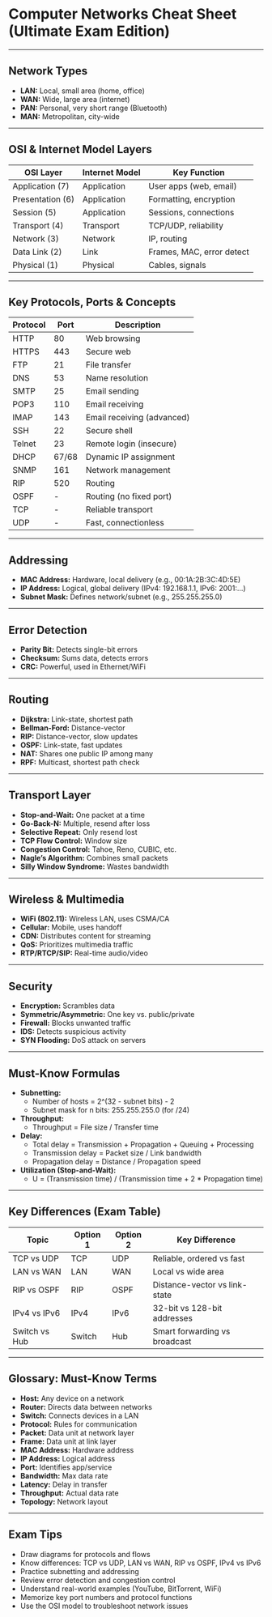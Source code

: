 # Computer Networks Cheat Sheet (Ultimate Exam Edition)

---

## Network Types
- **LAN:** Local, small area (home, office)
- **WAN:** Wide, large area (internet)
- **PAN:** Personal, very short range (Bluetooth)
- **MAN:** Metropolitan, city-wide

---

## OSI & Internet Model Layers
| OSI Layer         | Internet Model | Key Function                |
|-------------------|---------------|-----------------------------|
| Application (7)   | Application   | User apps (web, email)      |
| Presentation (6)  | Application   | Formatting, encryption      |
| Session (5)       | Application   | Sessions, connections       |
| Transport (4)     | Transport     | TCP/UDP, reliability        |
| Network (3)       | Network       | IP, routing                 |
| Data Link (2)     | Link          | Frames, MAC, error detect   |
| Physical (1)      | Physical      | Cables, signals             |

---

## Key Protocols, Ports & Concepts
| Protocol | Port | Description                  |
|----------|------|------------------------------|
| HTTP     | 80   | Web browsing                 |
| HTTPS    | 443  | Secure web                   |
| FTP      | 21   | File transfer                |
| DNS      | 53   | Name resolution              |
| SMTP     | 25   | Email sending                |
| POP3     | 110  | Email receiving              |
| IMAP     | 143  | Email receiving (advanced)   |
| SSH      | 22   | Secure shell                 |
| Telnet   | 23   | Remote login (insecure)      |
| DHCP     | 67/68| Dynamic IP assignment        |
| SNMP     | 161  | Network management           |
| RIP      | 520  | Routing                      |
| OSPF     | -    | Routing (no fixed port)      |
| TCP      | -    | Reliable transport           |
| UDP      | -    | Fast, connectionless         |

---

## Addressing
- **MAC Address:** Hardware, local delivery (e.g., 00:1A:2B:3C:4D:5E)
- **IP Address:** Logical, global delivery (IPv4: 192.168.1.1, IPv6: 2001:...)
- **Subnet Mask:** Defines network/subnet (e.g., 255.255.255.0)

---

## Error Detection
- **Parity Bit:** Detects single-bit errors
- **Checksum:** Sums data, detects errors
- **CRC:** Powerful, used in Ethernet/WiFi

---

## Routing
- **Dijkstra:** Link-state, shortest path
- **Bellman-Ford:** Distance-vector
- **RIP:** Distance-vector, slow updates
- **OSPF:** Link-state, fast updates
- **NAT:** Shares one public IP among many
- **RPF:** Multicast, shortest path check

---

## Transport Layer
- **Stop-and-Wait:** One packet at a time
- **Go-Back-N:** Multiple, resend after loss
- **Selective Repeat:** Only resend lost
- **TCP Flow Control:** Window size
- **Congestion Control:** Tahoe, Reno, CUBIC, etc.
- **Nagle’s Algorithm:** Combines small packets
- **Silly Window Syndrome:** Wastes bandwidth

---

## Wireless & Multimedia
- **WiFi (802.11):** Wireless LAN, uses CSMA/CA
- **Cellular:** Mobile, uses handoff
- **CDN:** Distributes content for streaming
- **QoS:** Prioritizes multimedia traffic
- **RTP/RTCP/SIP:** Real-time audio/video

---

## Security
- **Encryption:** Scrambles data
- **Symmetric/Asymmetric:** One key vs. public/private
- **Firewall:** Blocks unwanted traffic
- **IDS:** Detects suspicious activity
- **SYN Flooding:** DoS attack on servers

---

## Must-Know Formulas
- **Subnetting:**
  - Number of hosts = 2^(32 - subnet bits) - 2
  - Subnet mask for n bits: 255.255.255.0 (for /24)
- **Throughput:**
  - Throughput = File size / Transfer time
- **Delay:**
  - Total delay = Transmission + Propagation + Queuing + Processing
  - Transmission delay = Packet size / Link bandwidth
  - Propagation delay = Distance / Propagation speed
- **Utilization (Stop-and-Wait):**
  - U = (Transmission time) / (Transmission time + 2 * Propagation time)

---

## Key Differences (Exam Table)
| Topic         | Option 1 | Option 2 | Key Difference                |
|---------------|----------|----------|-------------------------------|
| TCP vs UDP    | TCP      | UDP      | Reliable, ordered vs fast     |
| LAN vs WAN    | LAN      | WAN      | Local vs wide area            |
| RIP vs OSPF   | RIP      | OSPF     | Distance-vector vs link-state |
| IPv4 vs IPv6  | IPv4     | IPv6     | 32-bit vs 128-bit addresses   |
| Switch vs Hub | Switch   | Hub      | Smart forwarding vs broadcast |

---

## Glossary: Must-Know Terms
- **Host:** Any device on a network
- **Router:** Directs data between networks
- **Switch:** Connects devices in a LAN
- **Protocol:** Rules for communication
- **Packet:** Data unit at network layer
- **Frame:** Data unit at link layer
- **MAC Address:** Hardware address
- **IP Address:** Logical address
- **Port:** Identifies app/service
- **Bandwidth:** Max data rate
- **Latency:** Delay in transfer
- **Throughput:** Actual data rate
- **Topology:** Network layout

---

## Exam Tips
- Draw diagrams for protocols and flows
- Know differences: TCP vs UDP, LAN vs WAN, RIP vs OSPF, IPv4 vs IPv6
- Practice subnetting and addressing
- Review error detection and congestion control
- Understand real-world examples (YouTube, BitTorrent, WiFi)
- Memorize key port numbers and protocol functions
- Use the OSI model to troubleshoot network issues 